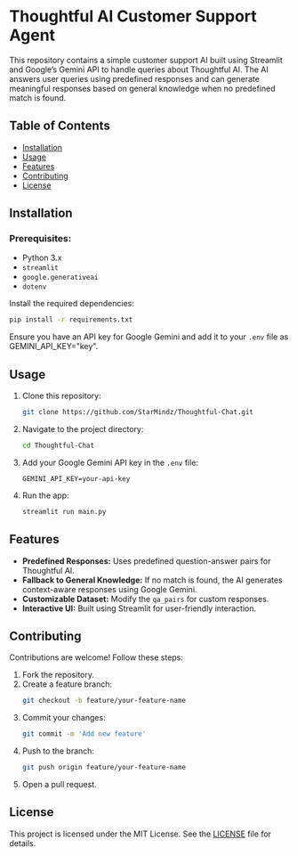 
# Thoughtful AI Customer Support Agent

This repository contains a simple customer support AI built using Streamlit and Google’s Gemini API to handle queries about Thoughtful AI. The AI answers user queries using predefined responses and can generate meaningful responses based on general knowledge when no predefined match is found.

## Table of Contents
- [Installation](#installation)
- [Usage](#usage)
- [Features](#features)
- [Contributing](#contributing)
- [License](#license)

## Installation

### Prerequisites:
- Python 3.x
- `streamlit`
- `google.generativeai`
- `dotenv`
  
Install the required dependencies:
```bash
pip install -r requirements.txt
```

Ensure you have an API key for Google Gemini and add it to your `.env` file as GEMINI_API_KEY="key".

## Usage

1. Clone this repository:
   ```bash
   git clone https://github.com/StarMindz/Thoughtful-Chat.git
   ```
2. Navigate to the project directory:
   ```bash
   cd Thoughtful-Chat
   ```
3. Add your Google Gemini API key in the `.env` file:
   ```env
   GEMINI_API_KEY=your-api-key
   ```
4. Run the app:
   ```bash
   streamlit run main.py
   ```

## Features

- **Predefined Responses:** Uses predefined question-answer pairs for Thoughtful AI.
- **Fallback to General Knowledge:** If no match is found, the AI generates context-aware responses using Google Gemini.
- **Customizable Dataset:** Modify the `qa_pairs` for custom responses.
- **Interactive UI:** Built using Streamlit for user-friendly interaction.

## Contributing

Contributions are welcome! Follow these steps:
1. Fork the repository.
2. Create a feature branch:
   ```bash
   git checkout -b feature/your-feature-name
   ```
3. Commit your changes:
   ```bash
   git commit -m 'Add new feature'
   ```
4. Push to the branch:
   ```bash
   git push origin feature/your-feature-name
   ```
5. Open a pull request.

## License

This project is licensed under the MIT License. See the [LICENSE](LICENSE) file for details.
